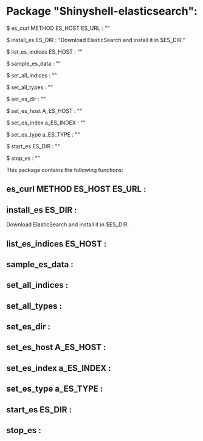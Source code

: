 # Package "Shinyshell-elasticsearch":


$ es_curl METHOD ES_HOST ES_URL : ""

$ install_es ES_DIR : "Download ElasticSearch and install it in $ES_DIR."

$ list_es_indices ES_HOST : ""

$ sample_es_data  : ""

$ set_all_indices  : ""

$ set_all_types  : ""

$ set_es_dir  : ""

$ set_es_host A_ES_HOST : ""

$ set_es_index a_ES_INDEX : ""

$ set_es_type a_ES_TYPE : ""

$ start_es ES_DIR : ""

$ stop_es  : ""


This package contains the following functions:


## es_curl METHOD ES_HOST ES_URL :



## install_es ES_DIR :

Download ElasticSearch and install it in $ES_DIR.


## list_es_indices ES_HOST :



## sample_es_data  :



## set_all_indices  :



## set_all_types  :



## set_es_dir  :



## set_es_host A_ES_HOST :



## set_es_index a_ES_INDEX :



## set_es_type a_ES_TYPE :



## start_es ES_DIR :



## stop_es  :


